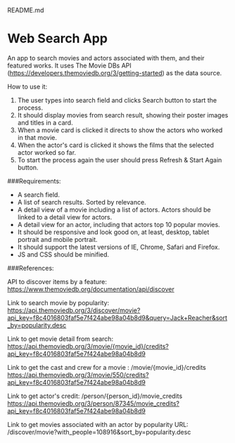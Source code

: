 README.md


# Web Search App


An app to search movies and actors associated with them, and their featured works. It uses The Movie DBs API (https://developers.themoviedb.org/3/getting-started) as the data source.  

How to use it:  <br />

1) The user types into search field and clicks Search button to start the process. <br />
2) It should display movies from search result, showing their poster images and titles in a card. <br /> 
3) When a movie card is clicked it directs to show the actors who worked in that movie. <br />
4) When the actor's card is clicked it shows the films that the selected actor worked so far.  <br /> 
5) To start the process again the user should press Refresh & Start Again button. <br />       




###Requirements:

* A search field.
* A list of search results. Sorted by relevance.
* A detail view of a movie including a list of actors. Actors should be linked to a detail
view for actors.
*  A detail view for an actor, including that actors top 10 popular movies.
*  It should be responsive and look good on, at least, desktop, tablet portrait and mobile
portrait.
*  It should support the latest versions of IE, Chrome, Safari and Firefox.
*  JS and CSS should be minified.

###References:

API to discover items by a feature:
https://www.themoviedb.org/documentation/api/discover

Link to search movie by popularity:
https://api.themoviedb.org/3/discover/movie?api_key=f8c4016803faf5e7f424abe98a04b8d9&query=Jack+Reacher&sort_by=popularity.desc

Link to get movie detail from search:
https://api.themoviedb.org/3/movie/{movie_id}/credits?api_key=f8c4016803faf5e7f424abe98a04b8d9

Link to get the cast and crew for a movie : /movie/{movie_id}/credits
https://api.themoviedb.org/3/movie/550/credits?api_key=f8c4016803faf5e7f424abe98a04b8d9

Link to get actor's credit: /person/{person_id}/movie_credits
https://api.themoviedb.org/3/person/87345/movie_credits?api_key=f8c4016803faf5e7f424abe98a04b8d9

Link to get movies associated with an actor by popularity
URL: /discover/movie?with_people=108916&sort_by=popularity.desc

